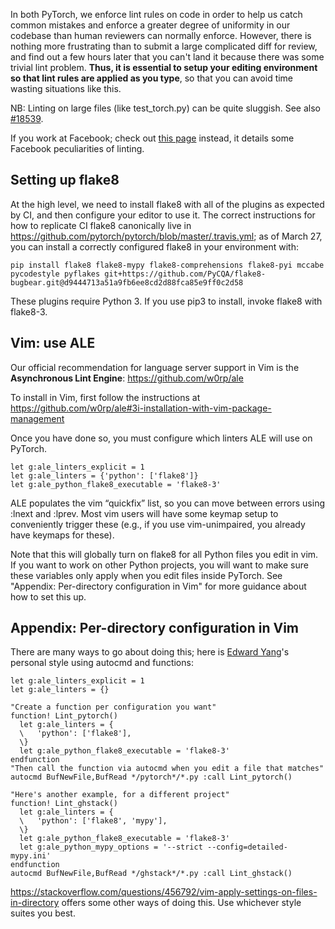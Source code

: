 In both PyTorch, we enforce lint rules on code in order to help us catch common mistakes and enforce a greater degree of uniformity in our codebase than human reviewers can normally enforce. However, there is nothing more frustrating than to submit a large complicated diff for review, and find out a few hours later that you can't land it because there was some trivial lint problem. **Thus, it is essential to setup your editing environment so that lint rules are applied as you type**, so that you can avoid time wasting situations like this. 

NB: Linting on large files (like test_torch.py) can be quite sluggish. See also [#18539](https://github.com/pytorch/pytorch/issues/18539).

If you work at Facebook; check out [this page](https://our.internmc.facebook.com/intern/wiki/PyTorch/Lint_as_you_type/) instead, it details some Facebook peculiarities of linting.

## Setting up flake8

At the high level, we need to install flake8 with all of the plugins as expected by CI, and then configure your editor to use it.  The correct instructions for how to replicate CI flake8 canonically live in https://github.com/pytorch/pytorch/blob/master/.travis.yml; as of March 27, you can install a correctly configured flake8 in your environment with:

```
pip install flake8 flake8-mypy flake8-comprehensions flake8-pyi mccabe pycodestyle pyflakes git+https://github.com/PyCQA/flake8-bugbear.git@d9444713a51a9fb6ee8cd2d88fca85e9ff0c2d58
```

These plugins require Python 3. If you use pip3 to install, invoke flake8 with flake8-3.


## Vim: use ALE

Our official recommendation for language server support in Vim is the **Asynchronous Lint Engine**: https://github.com/w0rp/ale

To install in Vim, first follow the instructions at https://github.com/w0rp/ale#3i-installation-with-vim-package-management

Once you have done so, you must configure which linters ALE will use on PyTorch.

```
let g:ale_linters_explicit = 1
let g:ale_linters = {'python': ['flake8']}
let g:ale_python_flake8_executable = 'flake8-3'
```

ALE populates the vim “quickfix” list, so you can move between errors using :lnext and :lprev. Most vim users will have some keymap setup to conveniently trigger these (e.g., if you use vim-unimpaired, you already have keymaps for these).

Note that this will globally turn on flake8 for all Python files you edit in vim. If you want to work on other Python projects, you will want to make sure these variables only apply when you edit files inside PyTorch. See "Appendix: Per-directory configuration in Vim" for more guidance about how to set this up.









## Appendix: Per-directory configuration in Vim

There are many ways to go about doing this; here is [Edward Yang](https://fb.quip.com/WSEAEAaVnxv)'s personal style using autocmd and functions:

```
let g:ale_linters_explicit = 1
let g:ale_linters = {}

"Create a function per configuration you want"
function! Lint_pytorch()
  let g:ale_linters = {
  \   'python': ['flake8'],
  \}
  let g:ale_python_flake8_executable = 'flake8-3'
endfunction
"Then call the function via autocmd when you edit a file that matches"
autocmd BufNewFile,BufRead */pytorch*/*.py :call Lint_pytorch()

"Here's another example, for a different project"
function! Lint_ghstack()
  let g:ale_linters = {
  \   'python': ['flake8', 'mypy'],
  \}
  let g:ale_python_flake8_executable = 'flake8-3'
  let g:ale_python_mypy_options = '--strict --config=detailed-mypy.ini'
endfunction
autocmd BufNewFile,BufRead */ghstack*/*.py :call Lint_ghstack()
```

https://stackoverflow.com/questions/456792/vim-apply-settings-on-files-in-directory offers some other ways of doing this. Use whichever style suites you best.